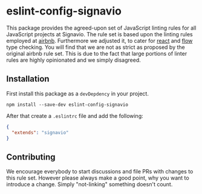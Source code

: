 # eslint-config-signavio

This package provides the agreed-upon set of JavaScript linting rules for all JavaScript projects at Signavio.
The rule set is based upon the linting rules employed at [airbnb](https://github.com/airbnb/javascript/tree/master/packages/eslint-config-airbnb).
Furthermore we adjusted it, to cater for [react](https://facebook.github.io/react/) and [flow](https://flowtype.org/) type checking.
You will find that we are not as strict as proposed by the original airbnb rule set.
This is due to the fact that large portions of linter rules are highly opinionated and we simply disagreed.

## Installation

First install this package as a `devDepdency` in your project.

```shell
npm install --save-dev eslint-config-signavio
```

After that create a `.eslintrc` file and add the following:

```json
{
  "extends": "signavio"
}
```

## Contributing

We encourage everybody to start discussions and file PRs with changes to this rule set.
However please always make a good point, why you want to introduce a change.
Simply "not-linking" something doesn't count.
